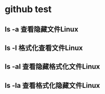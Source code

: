 # github test

## ls -a  查看隐藏文件Linux

## ls -l  格式化查看文件Linux

## ls -al 查看隐藏格式化文件Linux

## ls -la 查看格式化隐藏文件Linux
